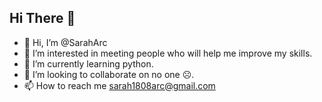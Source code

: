 ## Hi  There 👋

- 👋 Hi, I’m @SarahArc
- 👀 I’m interested in meeting people who will help me improve my skills.
- 🌱 I’m currently learning python.
- 💞️ I’m looking to collaborate on no one ☹.
- 📫 How to reach me sarah1808arc@gmail.com
